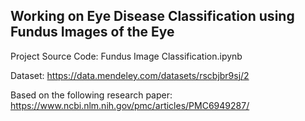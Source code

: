 ## Working on Eye Disease Classification using Fundus Images of the Eye

Project Source Code: Fundus Image Classification.ipynb 

Dataset: https://data.mendeley.com/datasets/rscbjbr9sj/2

Based on the following research paper: https://www.ncbi.nlm.nih.gov/pmc/articles/PMC6949287/
